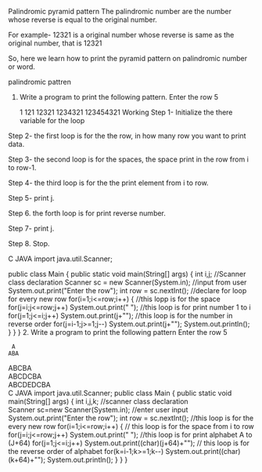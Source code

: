 Palindromic pyramid pattern
The palindromic number are the number whose reverse is equal to the original number.

For example- 12321 is a original number whose reverse is same as the original number, that is 12321

So, here we learn how to print the pyramid pattern on palindromic number or word.

palindromic pattren
1. Write a program to print the following pattern.
Enter the row 5

    1
   121
  12321
 1234321
123454321
Working
Step 1- Initialize the there variable for the loop

Step 2- the first loop is for the the row, in how many row you want to print data.

Step 3- the second loop is for the spaces, the space print in the row from i to row-1.

Step 4- the third loop is for the the print element from i to row.

Step 5- print j.

Step 6. the forth loop is for print reverse number.

Step 7- print j.

Step 8. Stop.

C	JAVA
import java.util.Scanner;

public class Main
{
    public static void main(String[] args) 
    {
        int i,j;
        //Scanner class declaration
        Scanner sc = new Scanner(System.in);
        //input from user
        System.out.print("Enter the row");
        int row = sc.nextInt();
        //declare for loop for every new row
        for(i=1;i<=row;i++)
        {
            //this lopp is for the space
            for(j=i;j<=row;j++)
                System.out.print(" ");
            //this loop is for print number 1 to i
            for(j=1;j<=i;j++)
                System.out.print(j+"");
            //this loop is for the number in reverse order
            for(j=i-1;j>=1;j--)
                System.out.print(j+"");
            System.out.println();
         }
    }
}
2. Write a program to print the following pattern
Enter the row 5                                                                                                             

     A                                                                                                                     
    ABA                                                                                                                    
   ABCBA                                                                                                                   
  ABCDCBA                                                                                                                  
 ABCDEDCBA  
C	JAVA
import java.util.Scanner;
public class Main
{
      public static void main(String[] args) 
      {
          int i,j,k;
          //scanner class declaration          
          Scanner sc=new Scanner(System.in);
          //enter user input
          System.out.print("Enter the row");
          int row = sc.nextInt();
          //this loop is for the every new row
          for(i=1;i<=row;i++)
          {
              // this loop is for the space from i to row
              for(j=i;j<=row;j++)
                    System.out.print(" ");
              //this loop is for print alphabet A to (J+64)
              for(j=1;j<=i;j++)
                    System.out.print((char)(j+64)+"");
               // this loop is for the reverse order of alphabet
              for(k=i-1;k>=1;k--)
                    System.out.print((char)(k+64)+"");
              System.out.println();
           }
        }
}
